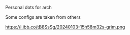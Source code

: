 Personal dots for arch 

Some configs are taken from others

https://i.ibb.co/tB8SsSg/20240103-15h58m32s-grim.png





